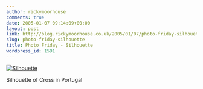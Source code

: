 ```yaml
---
author: rickymoorhouse
comments: true
date: 2005-01-07 09:14:09+00:00
layout: post
link: http://blog.rickymoorhouse.co.uk/2005/01/07/photo-friday-silhouette/
slug: photo-friday-silhouette
title: Photo Friday - Silhouette
wordpress_id: 1591
---
```


[![Silhouette](http://www.samespirit.net/ricky/resize.asp?path=/ricky/images/cross.jpg&width=240)](http://www.samespirit.net/ricky/gallery/photo.asp?section=../images&file=cross.jpg)  

Silhouette of Cross in Portugal
